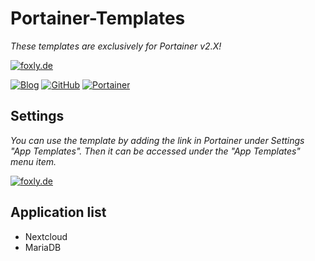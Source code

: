 # Portainer-Templates
*These templates are exclusively for Portainer v2.X!*

[![foxly.de](https://foxly.de/media/223-github-logo-png/)](https://foxly.de)

[![Blog](https://img.shields.io/static/v1.svg?color=FF6C54&labelColor=55555&logoColor=ffffff&style=for-the-badge&label=Foxly.de&message=IT-Blog)](https://foxly.de "How-To guides, opinions and much more!")
[![GitHub](https://img.shields.io/static/v1.svg?color=FF6C54&labelColor=55555&logoColor=ffffff&style=for-the-badge&label=Foxly.de&message=GitHub)](https://github.com/foxly-it "view the source for all of our repositories.")
[![Portainer](https://img.shields.io/static/v1.svg?color=13bef9&labelColor=55555&logoColor=ffffff&style=for-the-badge&label=Portainer&message=Foxly.de)](https://foxly.de/category-article-list/69-portainer/ "Installation Guide")


## Settings
*You can use the template by adding the link in Portainer under Settings "App Templates". Then it can be accessed under the "App Templates" menu item.*

[![foxly.de](https://foxly.de/media/202-portainer1-png/)](https://foxly.de)

## Application list

  - Nextcloud
  - MariaDB

